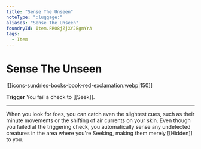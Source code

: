 ```yaml
---
title: "Sense The Unseen"
noteType: ":luggage:"
aliases: "Sense The Unseen"
foundryId: Item.FRO8jZjXYJBgmYrA
tags:
  - Item
---
```


# Sense The Unseen
![[icons-sundries-books-book-red-exclamation.webp|150]]

**Trigger** You fail a check to [[Seek]].

* * *

When you look for foes, you can catch even the slightest cues, such as their minute movements or the shifting of air currents on your skin. Even though you failed at the triggering check, you automatically sense any undetected creatures in the area where you're Seeking, making them merely [[Hidden]] to you.
